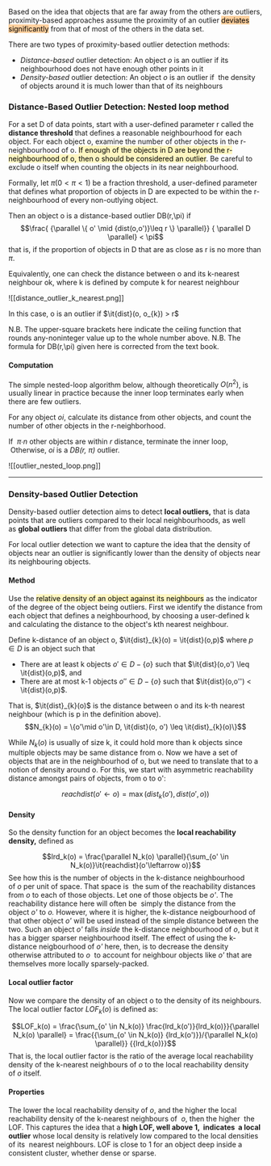 Based on the idea that objects that are far away from the others are outliers, proximity-based approaches assume the proximity of an outlier <mark style="background: #FFB86CA6;">deviates significantly</mark> from that of most of the others in the data set.

There are two types of proximity-based outlier detection methods:

- _Distance-based_ outlier detection: An object _o_ is an outlier if its neighbourhood does not have enough other points in it
- _Density-based_ outlier detection: An object _o_ is an outlier if  the density of objects around it is much lower than that of its neighbours

### Distance-Based Outlier Detection: Nested loop method

For a set D of data points, start with a user-defined parameter r called the **distance threshold** that defines a reasonable neighbourhood for each object. For each object o, examine the number of other objects in the r-neighbourhood of o.  <mark style="background: #FFF3A3A6;">If enough of the objects in D are beyond the r-neighbourhood of o, then o should be considered an outlier</mark>. Be careful to exclude o itself when counting the objects in its near neighbourhood.

Formally, let $\pi (0<\pi<1)$ be a fraction threshold, a user-defined parameter that defines what proportion of objects in D are expected to be within the r-neighbourhood of every non-outlying object.

Then an object o is a distance-based outlier DB(r,\pi) if
$$\frac{ {\parallel \{ o' \mid {dist(o,o')}\leq r \} \parallel}} { \parallel D \parallel} < \pi$$
that is, if the proportion of objects in D that are as close as  r  is no more than $\pi$.

Equivalently, one can check the distance between o and its k-nearest neighbour ok, where  k is defined by compute k for nearest neighbour

![[distance_outlier_k_nearest.png]]

In this case, o is an outlier if $\it{dist}(o, o_{k}) > r$

N.B. The upper-square brackets here indicate the ceiling function that rounds any-noninteger value up to the whole number above.
N.B. The formula for DB(r,\pi) given here is corrected from the text book.

#### **Computation**

The simple nested-loop algorithm below, although theoretically $O(n^2)$, is usually linear in practice because the inner loop terminates early when there are few outliers.

For any object _oi_, calculate its distance from other objects, and count the number of other objects in the r-neighborhood.

If  _π∙n_ other objects are within _r_ distance, terminate the inner loop,  Otherwise, _oi_ is a _DB(r, π)_ outlier.

![[outlier_nested_loop.png]]

---

### Density-based Outlier Detection

Density-based outlier detection aims to detect **local outliers,** that is data points that are outliers compared to their local neighbourhoods, as well as **global outliers** that differ from the global data distribution.

For local outlier detection we want to capture the idea that the density of objects near an outlier is significantly lower than the density of objects near its neighbouring objects.

#### **Method**

Use the <mark style="background: #FFF3A3A6;">relative density of an object against its neighbours</mark> as the indicator of the degree of the object being outliers.
First we identify the distance  from each object  that defines a neighbourhood, by choosing a user-defined k and calculating the distance to the object's kth nearest neighbour.

Define k-distance of an object o,
$\it{dist}_{k}(o) = \it{dist}(o,p)$ where $p \in D$  is an object such that 

- There are at least k objects $o' \in D - \{o\}$  such that  $\it{dist}(o,o') \leq \it{dist}(o,p)$, and
- There are at most k-1  objects $o'' \in D - \{o\}$  such that $\it{dist}(o,o'') < \it{dist}(o,p)$.

That is, $\it{dist}_{k}(o)$  is the distance between o and its k-th nearest neighbour (which is p in the definition above).
$$N_{k}(o) = \{o'\mid o'\in D, \it{dist}(o, o') \leq \it{dist}_{k}(o)\}$$

While $N_{k}(o)$  is usually of size k, it could hold more than k objects since multiple objects may be same distance from o.
Now we have a set of objects that are in the neighbourhod of o, but we need to translate that to a notion of density around o. For this, we start with  asymmetric reachability distance amongst pairs of objects, from o to o':

$$reachdist(o' \leftarrow o)= \max({dist}_k(o'), dist(o',o))$$
#### Density
So the density function for an object becomes the **local reachability density,** defined as

$$lrd_k(o) = \frac{\parallel N_k(o) \parallel}{\sum_{o' \in N_k(o)}\it{reachdist}(o'\leftarrow o)}$$
See how this is the number of objects in the k-distance neighbourhood  of _o_ per unit of space. That space is  the sum of the reachability distances from _o_ to each of those objects. Let one of those objects be _o'_. The reachability distance here will often be  simply the distance from the object _o'_ to _o._ However, where it is higher, the k-distance neigbourhood of that other object _o'_ will be used instead of the simple distance between the two. Such an object _o'_ falls _inside_ the k-distance neighbourhood of _o_, but it has a bigger sparser neighbourhood itself. The effect of using the k-distance neigbourhood of _o'_ here, then, is to decrease the density otherwise attributed to _o_  to account for neighbour objects like _o'_ that are themselves more locally sparsely-packed.

#### **Local outlier factor**
Now we compare the density of an object o to the density of its neighbours. The local outlier factor $LOF_k(o)$ is defined as:

$$LOF_k(o) = \frac{\sum_{o' \in N_k(o)} \frac{lrd_k(o')}{lrd_k(o)}}{\parallel N_k(o) \parallel} = \frac{{\sum_{o' \in N_k(o)} {lrd_k(o')}}/{\parallel N_k(o) \parallel}} {{lrd_k(o)}}$$
That is, the local outlier factor is the ratio of the average local reachability density of the k-nearest neighbours of _o_ to the local reachability density of _o_ itself.

#### **Properties**

The lower the local reachability density of _o_, and the higher the local reachability density of the k-nearest neighbours of  _o_, then the higher  the LOF. This captures the idea that a **high LOF, well above 1,  indicates  a local outlier** whose local density is relatively low compared to the local densities of its  nearest neighbours. LOF is close to 1 for an object deep inside a consistent cluster, whether dense or sparse.













